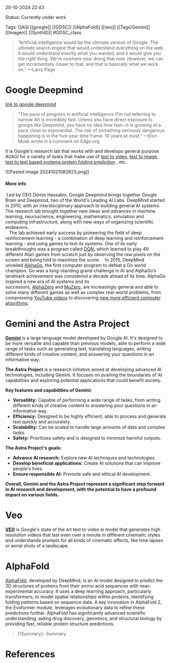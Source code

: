 
20-10-2024 22:43

Status: Currently under work

Tags: [[Ai]] [[google]] [[GDSC]] [[AlphaFold]] [[veo]] [[Tags/Gemini]] [[Imagen]] [[SynthID]] 
#GDSC_class
 

>“Artificial intelligence would be the ultimate version of Google. The ultimate search engine that would understand everything on the web. It would understand exactly what you wanted, and it would give you the right thing. We’re nowhere near doing that now. However, we can get incrementally closer to that, and that is basically what we work on.”
—Larry Page


# Google Deepmind
[link to google deepmind](https://deepmind.google/)
>“The pace of progress in artificial intelligence (I’m not referring to narrow AI) is incredibly fast. Unless you have direct exposure to groups like Deepmind, you have no idea how fast—it is growing at a pace close to exponential. The risk of something seriously dangerous happening is in the five-year time frame. 10 years at most.”
—Elon Musk wrote in a comment on Edge.org

It is Google's research lab that works with and develops general purpose AI/AGI for a variety of tasks that make use of [text to video](veo), [text to image](Imagen), [text to text based systems](Tags/Gemini.md),[protein folding prediction](AlphaFold.md) , etc.

![[Pasted image 20241021083923.png]]
#### More info
 Led by CEO Demis Hassabis, Google Deepmind brings together Google Brain and Deepmind, two of the World's Leading AI Labs
 DeepMind started in 2010, with an interdisciplinary approach to building general AI systems. The research lab brought together new ideas and advances in machine learning, neuroscience, engineering, mathematics, simulation and computing infrastructure, along with new ways of organizing scientific endeavors.  
 
 The lab achieved early success by pioneering the field of deep reinforcement learning - a combination of deep learning and reinforcement learning - and using games to test its systems. One of its early breakthroughs was a program called [DQN](https://deepmind.google/discover/blog/deep-reinforcement-learning/), which learned to play 49 different Atari games from scratch just by observing the raw pixels on the screen and being told to maximize the score.
 
 In 2015, DeepMind unveiled [AlphaGo](https://www.deepmind.com/research/highlighted-research/alphago), the first computer program to defeat a Go world champion. Go was a long-standing grand challenge in AI and AlphaGo’s landmark achievement was considered a decade ahead of its time. AlphaGo inspired a new era of AI systems and its successors, [AlphaZero](https://www.deepmind.com/blog/alphazero-shedding-new-light-on-chess-shogi-and-go) and [MuZero](https://www.deepmind.com/blog/muzero-mastering-go-chess-shogi-and-atari-without-rules), are increasingly general and able to solve many different games as well as complex real-world problems, from compressing [YouTube videos](https://www.deepmind.com/blog/muzeros-first-step-from-research-into-the-real-world) to discovering [new more efficient computer algorithms](https://www.deepmind.com/blog/alphadev-discovers-faster-sorting-algorithms).



# Gemini and the Astra Project
[**Gemini**](Gemini%20and%20Astra) is a large language model developed by Google AI. It's designed to be more versatile and capable than previous models, able to perform a wide range of tasks such as generating text, translating languages, writing different kinds of creative content, and answering your questions in an informative way.  

**The Astra Project** is a research initiative aimed at developing advanced AI technologies, including Gemini. It focuses on pushing the boundaries of AI capabilities and exploring potential applications that could benefit society.

**Key features and capabilities of Gemini:**

- **Versatility:** Capable of performing a wide range of tasks, from writing different kinds of creative content to answering your questions in an informative way.
- **Efficiency:** Designed to be highly efficient, able to process and generate text quickly and accurately.
- **Scalability:** Can be scaled to handle large amounts of data and complex tasks.
- **Safety:** Prioritizes safety and is designed to minimize harmful outputs.

**The Astra Project's goals:**

- **Advance AI research:** Explore new AI techniques and technologies.
- **Develop beneficial applications:** Create AI solutions that can improve people's lives.
- **Ensure responsible AI:** Promote safe and ethical AI development.

**Overall, Gemini and the Astra Project represent a significant step forward in AI research and development, with the potential to have a profound impact on various fields.**


# Veo
[**VEO**](VEO%20notes.md) is Google's state of the art text to video ai model that generates high resolution videos that last even over a minute in different cinematic styles and understands prompts for all kinds of cinematic effects, like time lapses or aerial shots of a landscape.


# AlphaFold
[AlphaFold](AlphaFold%20Notes), developed by DeepMind, is an AI model designed to predict the 3D structures of proteins from their amino acid sequences with near-experimental accuracy. It uses a deep learning approach, particularly transformers, to model spatial relationships within proteins, identifying folding patterns based on sequence data. A key innovation in AlphaFold 2, the Evoformer module, leverages evolutionary data to refine these predictions further. AlphaFold has significantly advanced scientific understanding, aiding drug discovery, genomics, and structural biology by providing fast, reliable protein structure predictions.

>[!Summary]- Summary
>


# References